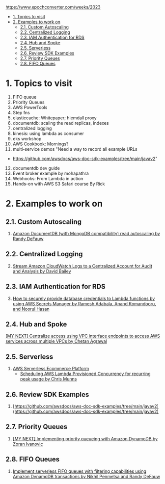 https://www.epochconverter.com/weeks/2023

<!-- TOC -->

- [1. Topics to visit](#1-topics-to-visit)
- [2. Examples to work on](#2-examples-to-work-on)
  - [2.1. Custom Autoscaling](#21-custom-autoscaling)
  - [2.2. Centralized Logging](#22-centralized-logging)
  - [2.3. IAM Authentication for RDS](#23-iam-authentication-for-rds)
  - [2.4. Hub and Spoke](#24-hub-and-spoke)
  - [2.5. Serverless](#25-serverless)
  - [2.6. Review SDK Examples](#26-review-sdk-examples)
  - [2.7. Priority Queues](#27-priority-queues)
  - [2.8. FIFO Queues](#28-fifo-queues)

<!-- /TOC -->

# 1. Topics to visit

1. FIFO queue
2. Priority Queues
3. AWS PowerTools
4. Step fns
5. elasticcache: Whitepaper; hiemdall proxy
6. documentdb: scaling the read replicas, indexes
7. centralized logging
8. kinesis: using lambda as consumer
9. eks workshop
10. AWS Cookbook: Mornings?
11. multi-service demos	"Need a way to record all example URLs
- https://github.com/awsdocs/aws-doc-sdk-examples/tree/main/javav2"
12. documentdb dev guide
13. Event broker example by mohapathra
14. Webhooks: From Lambda in action
15. Hands-on with AWS S3 Safari course By Rick

# 2. Examples to work on

## 2.1. Custom Autoscaling
1. [Amazon DocumentDB (with MongoDB compatibility) read autoscaling by Randy DeFauw](https://aws.amazon.com/blogs/database/amazon-documentdb-with-mongodb-compatibility-read-autoscaling/)

## 2.2. Centralized Logging
2. [Stream Amazon CloudWatch Logs to a Centralized Account for Audit and Analysis by David Bailey](https://aws.amazon.com/blogs/architecture/stream-amazon-cloudwatch-logs-to-a-centralized-account-for-audit-and-analysis/)

## 2.3. IAM Authentication for RDS
3. [How to securely provide database credentials to Lambda functions by using AWS Secrets Manager by Ramesh Adabala, Anand Komandooru, and Noorul Hasan](https://aws.amazon.com/blogs/security/how-to-securely-provide-database-credentials-to-lambda-functions-by-using-aws-secrets-manager/)

## 2.4. Hub and Spoke
[[MY NEXT] Centralize access using VPC interface endpoints to access AWS services across multiple VPCs by Chetan Agrawal](https://aws.amazon.com/blogs/networking-and-content-delivery/centralize-access-using-vpc-interface-endpoints/)

## 2.5. Serverless
1. [AWS Serverless Ecommerce Platform](https://github.com/aws-samples/aws-serverless-ecommerce-platform)
    - [Scheduling AWS Lambda Provisioned Concurrency for recurring peak usage by Chris Munns](https://aws.amazon.com/blogs/compute/scheduling-aws-lambda-provisioned-concurrency-for-recurring-peak-usage/)

## 2.6. Review SDK Examples
1. [https://github.com/awsdocs/aws-doc-sdk-examples/tree/main/javav2](https://github.com/awsdocs/aws-doc-sdk-examples/tree/main/javav2)

## 2.7. Priority Queues

1. [[MY NEXT] Implementing priority queueing with Amazon DynamoDB by Zoran Ivanovic](https://aws.amazon.com/blogs/database/implementing-priority-queueing-with-amazon-dynamodb/)

## 2.8. FIFO Queues

1. [Implement serverless FIFO queues with filtering capabilities using Amazon DynamoDB transactions by Nikhil Penmetsa and Randy DeFauw](https://aws.amazon.com/blogs/database/serverless-fifo-queues-filtering-dynamodb-transactions/)